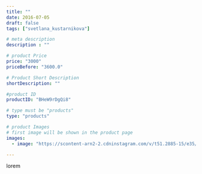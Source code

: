 ```yaml
---
title: ""
date: 2016-07-05
draft: false
tags: ["svetlana_kustarnikova"]

# meta description
description : ""

# product Price
price: "3000"
priceBefore: "3600.0"

# Product Short Description
shortDescription: ""

#product ID
productID: "BHeW9rDgQi8"

# type must be "products"
type: "products"

# product Images
# first image will be shown in the product page
images:
  - image: "https://scontent-arn2-2.cdninstagram.com/v/t51.2885-15/e35/13534192_994836013963844_2054871063_n.jpg?se=7&tp=1&_nc_ht=scontent-arn2-2.cdninstagram.com&_nc_cat=108&_nc_ohc=D8z4mky8iYkAX8jcJw4&ccb=7-4&oh=dd26c2015060c2ec88caac02b84706b0&oe=60818C3B&ig_cache_key=MTI4NzU2NzUzODYxNTU1MjE4OA%3D%3D.2-ccb7-4"

---
```

lorem
